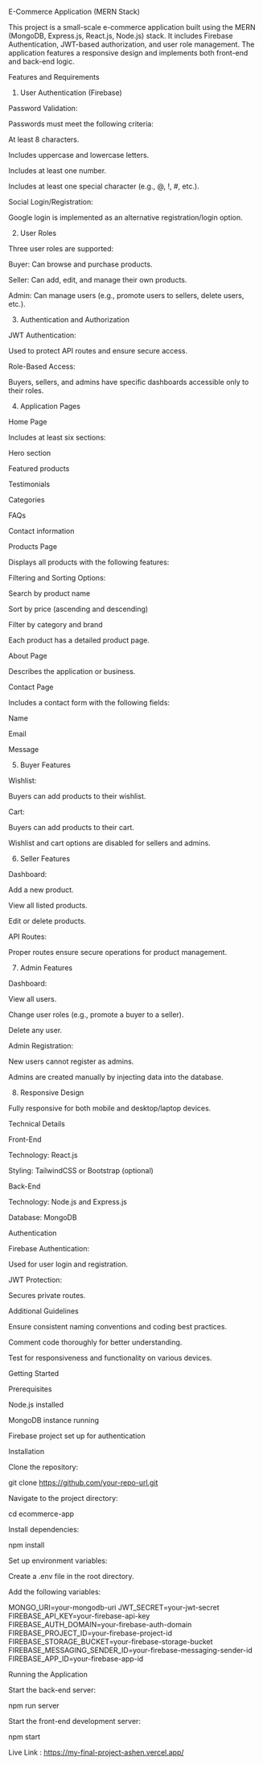 E-Commerce Application (MERN Stack)

This project is a small-scale e-commerce application built using the MERN (MongoDB, Express.js, React.js, Node.js) stack. It includes Firebase Authentication, JWT-based authorization, and user role management. The application features a responsive design and implements both front-end and back-end logic.

Features and Requirements

1. User Authentication (Firebase)

Password Validation:

Passwords must meet the following criteria:

At least 8 characters.

Includes uppercase and lowercase letters.

Includes at least one number.

Includes at least one special character (e.g., @, !, #, etc.).

Social Login/Registration:

Google login is implemented as an alternative registration/login option.

2. User Roles

Three user roles are supported:

Buyer: Can browse and purchase products.

Seller: Can add, edit, and manage their own products.

Admin: Can manage users (e.g., promote users to sellers, delete users, etc.).

3. Authentication and Authorization

JWT Authentication:

Used to protect API routes and ensure secure access.

Role-Based Access:

Buyers, sellers, and admins have specific dashboards accessible only to their roles.

4. Application Pages

Home Page

Includes at least six sections:

Hero section

Featured products

Testimonials

Categories

FAQs

Contact information

Products Page

Displays all products with the following features:

Filtering and Sorting Options:

Search by product name

Sort by price (ascending and descending)

Filter by category and brand

Each product has a detailed product page.

About Page

Describes the application or business.

Contact Page

Includes a contact form with the following fields:

Name

Email

Message

5. Buyer Features

Wishlist:

Buyers can add products to their wishlist.

Cart:

Buyers can add products to their cart.

Wishlist and cart options are disabled for sellers and admins.

6. Seller Features

Dashboard:

Add a new product.

View all listed products.

Edit or delete products.

API Routes:

Proper routes ensure secure operations for product management.

7. Admin Features

Dashboard:

View all users.

Change user roles (e.g., promote a buyer to a seller).

Delete any user.

Admin Registration:

New users cannot register as admins.

Admins are created manually by injecting data into the database.

8. Responsive Design

Fully responsive for both mobile and desktop/laptop devices.

Technical Details

Front-End

Technology: React.js

Styling: TailwindCSS or Bootstrap (optional)

Back-End

Technology: Node.js and Express.js

Database: MongoDB

Authentication

Firebase Authentication:

Used for user login and registration.

JWT Protection:

Secures private routes.

Additional Guidelines

Ensure consistent naming conventions and coding best practices.

Comment code thoroughly for better understanding.

Test for responsiveness and functionality on various devices.

Getting Started

Prerequisites

Node.js installed

MongoDB instance running

Firebase project set up for authentication

Installation

Clone the repository:

git clone https://github.com/your-repo-url.git

Navigate to the project directory:

cd ecommerce-app

Install dependencies:

npm install

Set up environment variables:

Create a .env file in the root directory.

Add the following variables:

MONGO_URI=your-mongodb-uri
JWT_SECRET=your-jwt-secret
FIREBASE_API_KEY=your-firebase-api-key
FIREBASE_AUTH_DOMAIN=your-firebase-auth-domain
FIREBASE_PROJECT_ID=your-firebase-project-id
FIREBASE_STORAGE_BUCKET=your-firebase-storage-bucket
FIREBASE_MESSAGING_SENDER_ID=your-firebase-messaging-sender-id
FIREBASE_APP_ID=your-firebase-app-id

Running the Application

Start the back-end server:

npm run server

Start the front-end development server:

npm start

Live Link : https://my-final-project-ashen.vercel.app/
